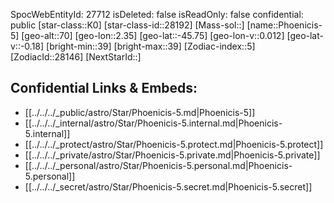 ﻿---
location: [-45.75,-2.35,70]
type: Star
tags:
- astro/Star

---
SpocWebEntityId: 27712
isDeleted: false
isReadOnly: false
confidential: public
[star-class::K0]
[star-class-id::28192]
[Mass-sol::]
[name::Phoenicis-5]
[geo-alt::70]
[geo-lon::2.35]
[geo-lat::-45.75]
[geo-lon-v::0.012]
[geo-lat-v::-0.18]
[bright-min::39]
[bright-max::39]
[Zodiac-index::5]
[ZodiacId::28146]
[NextStarId::]



## Confidential Links & Embeds: 
- [[../../../_public/astro/Star/Phoenicis-5.md|Phoenicis-5]] 
- [[../../../_internal/astro/Star/Phoenicis-5.internal.md|Phoenicis-5.internal]] 
- [[../../../_protect/astro/Star/Phoenicis-5.protect.md|Phoenicis-5.protect]] 
- [[../../../_private/astro/Star/Phoenicis-5.private.md|Phoenicis-5.private]] 
- [[../../../_personal/astro/Star/Phoenicis-5.personal.md|Phoenicis-5.personal]] 
- [[../../../_secret/astro/Star/Phoenicis-5.secret.md|Phoenicis-5.secret]] 
